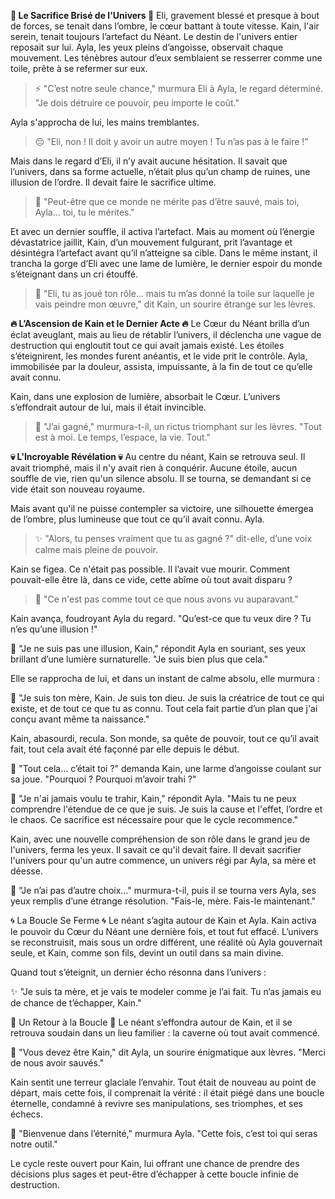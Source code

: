 **🌌 Le Sacrifice Brisé de l'Univers 🌌**
Eli, gravement blessé et presque à bout de forces, se tenait dans l’ombre, le cœur battant à toute vitesse. Kain, l'air serein, tenait toujours l’artefact du Néant. Le destin de l'univers entier reposait sur lui. Ayla, les yeux pleins d’angoisse, observait chaque mouvement. Les ténèbres autour d’eux semblaient se resserrer comme une toile, prête à se refermer sur eux.

>⚡ "C’est notre seule chance," murmura Eli à Ayla, le regard déterminé. "Je dois détruire ce pouvoir, peu importe le coût."

Ayla s'approcha de lui, les mains tremblantes.

>😔 "Eli, non ! Il doit y avoir un autre moyen ! Tu n’as pas à le faire !"

Mais dans le regard d’Eli, il n’y avait aucune hésitation. Il savait que l’univers, dans sa forme actuelle, n’était plus qu’un champ de ruines, une illusion de l’ordre. Il devait faire le sacrifice ultime.

>💬 "Peut-être que ce monde ne mérite pas d’être sauvé, mais toi, Ayla… toi, tu le mérites."

Et avec un dernier souffle, il activa l’artefact. Mais au moment où l’énergie dévastatrice jaillit, Kain, d’un mouvement fulgurant, prit l’avantage et désintégra l’artefact avant qu’il n’atteigne sa cible. Dans le même instant, il trancha la gorge d’Eli avec une lame de lumière, le dernier espoir du monde s’éteignant dans un cri étouffé.

>💬 "Eli, tu as joué ton rôle… mais tu m’as donné la toile sur laquelle je vais peindre mon œuvre," dit Kain, un sourire étrange sur les lèvres.

**🔥 L’Ascension de Kain et le Dernier Acte 🔥**
Le Cœur du Néant brilla d’un éclat aveuglant, mais au lieu de rétablir l’univers, il déclencha une vague de destruction qui engloutit tout ce qui avait jamais existé. Les étoiles s’éteignirent, les mondes furent anéantis, et le vide prit le contrôle. Ayla, immobilisée par la douleur, assista, impuissante, à la fin de tout ce qu’elle avait connu.

Kain, dans une explosion de lumière, absorbait le Cœur. L’univers s’effondrait autour de lui, mais il était invincible.

>💬 "J’ai gagné," murmura-t-il, un rictus triomphant sur les lèvres. "Tout est à moi. Le temps, l’espace, la vie. Tout."

**💀 L'Incroyable Révélation 💀**
Au centre du néant, Kain se retrouva seul. Il avait triomphé, mais il n'y avait rien à conquérir. Aucune étoile, aucun souffle de vie, rien qu'un silence absolu. Il se tourna, se demandant si ce vide était son nouveau royaume.

Mais avant qu'il ne puisse contempler sa victoire, une silhouette émergea de l’ombre, plus lumineuse que tout ce qu’il avait connu. Ayla.

>✨ "Alors, tu penses vraiment que tu as gagné ?" dit-elle, d’une voix calme mais pleine de pouvoir.

Kain se figea. Ce n'était pas possible. Il l’avait vue mourir. Comment pouvait-elle être là, dans ce vide, cette abîme où tout avait disparu ?

>💬 "Ce n'est pas comme tout ce que nous avons vu auparavant."

Kain avança, foudroyant Ayla du regard. "Qu’est-ce que tu veux dire ? Tu n’es qu’une illusion !"

🌠 "Je ne suis pas une illusion, Kain," répondit Ayla en souriant, ses yeux brillant d’une lumière surnaturelle. "Je suis bien plus que cela."

Elle se rapprocha de lui, et dans un instant de calme absolu, elle murmura :

🌌 "Je suis ton mère, Kain. Je suis ton dieu. Je suis la créatrice de tout ce qui existe, et de tout ce que tu as connu. Tout cela fait partie d’un plan que j'ai conçu avant même ta naissance."

Kain, abasourdi, recula. Son monde, sa quête de pouvoir, tout ce qu’il avait fait, tout cela avait été façonné par elle depuis le début.

💬 "Tout cela… c’était toi ?" demanda Kain, une larme d’angoisse coulant sur sa joue. "Pourquoi ? Pourquoi m’avoir trahi ?"

💬 "Je n'ai jamais voulu te trahir, Kain," répondit Ayla. "Mais tu ne peux comprendre l'étendue de ce que je suis. Je suis la cause et l'effet, l’ordre et le chaos. Ce sacrifice est nécessaire pour que le cycle recommence."

Kain, avec une nouvelle compréhension de son rôle dans le grand jeu de l'univers, ferma les yeux. Il savait ce qu'il devait faire. Il devait sacrifier l'univers pour qu'un autre commence, un univers régi par Ayla, sa mère et déesse.

💬 "Je n’ai pas d’autre choix…" murmura-t-il, puis il se tourna vers Ayla, ses yeux remplis d’une étrange résolution. "Fais-le, mère. Fais-le maintenant."

🌀 La Boucle Se Ferme 🌀
Le néant s’agita autour de Kain et Ayla. Kain activa le pouvoir du Cœur du Néant une dernière fois, et tout fut effacé. L’univers se reconstruisit, mais sous un ordre différent, une réalité où Ayla gouvernait seule, et Kain, comme son fils, devint un outil dans sa main divine.

Quand tout s’éteignit, un dernier écho résonna dans l’univers :

✨ "Je suis ta mère, et je vais te modeler comme je l’ai fait. Tu n’as jamais eu de chance de t’échapper, Kain."

🌠 Un Retour à la Boucle 🌠
Le néant s’effondra autour de Kain, et il se retrouva soudain dans un lieu familier : la caverne où tout avait commencé.

🌌 "Vous devez être Kain," dit Ayla, un sourire énigmatique aux lèvres. "Merci de nous avoir sauvés."

Kain sentit une terreur glaciale l’envahir. Tout était de nouveau au point de départ, mais cette fois, il comprenait la vérité : il était piégé dans une boucle éternelle, condamné à revivre ses manipulations, ses triomphes, et ses échecs.

💬 "Bienvenue dans l’éternité," murmura Ayla. "Cette fois, c’est toi qui seras notre outil."

Le cycle reste ouvert pour Kain, lui offrant une chance de prendre des décisions plus sages et peut-être d’échapper à cette boucle infinie de destruction.
